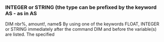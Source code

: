 

### INTEGER or STRING (the type can be prefixed by the keyword AS - as in AS

 DIM nbr%, amount!, name$ By using one of the keywords FLOAT, INTEGER or STRING immediately after the command DIM and before the variable(s) are listed. The specified